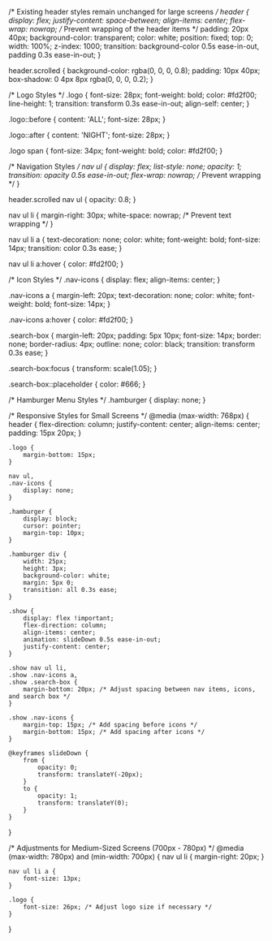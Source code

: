/* Existing header styles remain unchanged for large screens */
header {
    display: flex;
    justify-content: space-between;
    align-items: center;
    flex-wrap: nowrap; /* Prevent wrapping of the header items */
    padding: 20px 40px;
    background-color: transparent;
    color: white;
    position: fixed;
    top: 0;
    width: 100%;
    z-index: 1000;
    transition: background-color 0.5s ease-in-out, padding 0.3s ease-in-out;
}

header.scrolled {
    background-color: rgba(0, 0, 0, 0.8);
    padding: 10px 40px;
    box-shadow: 0 4px 8px rgba(0, 0, 0, 0.2);
}

/* Logo Styles */
.logo {
    font-size: 28px;
    font-weight: bold;
    color: #fd2f00;
    line-height: 1;
    transition: transform 0.3s ease-in-out;
    align-self: center;
}

.logo::before {
    content: 'ALL';
    font-size: 28px;
}

.logo::after {
    content: 'NIGHT';
    font-size: 28px;
}

.logo span {
    font-size: 34px;
    font-weight: bold;
    color: #fd2f00;
}

/* Navigation Styles */
nav ul {
    display: flex;
    list-style: none;
    opacity: 1;
    transition: opacity 0.5s ease-in-out;
    flex-wrap: nowrap; /* Prevent wrapping */
}

header.scrolled nav ul {
    opacity: 0.8;
}

nav ul li {
    margin-right: 30px;
    white-space: nowrap; /* Prevent text wrapping */
}

nav ul li a {
    text-decoration: none;
    color: white;
    font-weight: bold;
    font-size: 14px;
    transition: color 0.3s ease;
}

nav ul li a:hover {
    color: #fd2f00;
}

/* Icon Styles */
.nav-icons {
    display: flex;
    align-items: center;
}

.nav-icons a {
    margin-left: 20px;
    text-decoration: none;
    color: white;
    font-weight: bold;
    font-size: 14px;
}

.nav-icons a:hover {
    color: #fd2f00;
}

.search-box {
    margin-left: 20px;
    padding: 5px 10px;
    font-size: 14px;
    border: none;
    border-radius: 4px;
    outline: none;
    color: black;
    transition: transform 0.3s ease;
}

.search-box:focus {
    transform: scale(1.05);
}

.search-box::placeholder {
    color: #666;
}

/* Hamburger Menu Styles */
.hamburger {
    display: none;
}

/* Responsive Styles for Small Screens */
@media (max-width: 768px) {
    header {
        flex-direction: column;
        justify-content: center;
        align-items: center;
        padding: 15px 20px;
    }

    .logo {
        margin-bottom: 15px;
    }

    nav ul,
    .nav-icons {
        display: none;
    }

    .hamburger {
        display: block;
        cursor: pointer;
        margin-top: 10px;
    }

    .hamburger div {
        width: 25px;
        height: 3px;
        background-color: white;
        margin: 5px 0;
        transition: all 0.3s ease;
    }

    .show {
        display: flex !important;
        flex-direction: column;
        align-items: center;
        animation: slideDown 0.5s ease-in-out;
        justify-content: center;
    }

    .show nav ul li,
    .show .nav-icons a,
    .show .search-box {
        margin-bottom: 20px; /* Adjust spacing between nav items, icons, and search box */
    }

    .show .nav-icons {
        margin-top: 15px; /* Add spacing before icons */
        margin-bottom: 15px; /* Add spacing after icons */
    }

    @keyframes slideDown {
        from {
            opacity: 0;
            transform: translateY(-20px);
        }
        to {
            opacity: 1;
            transform: translateY(0);
        }
    }
}

/* Adjustments for Medium-Sized Screens (700px - 780px) */
@media (max-width: 780px) and (min-width: 700px) {
    nav ul li {
        margin-right: 20px;
    }

    nav ul li a {
        font-size: 13px;
    }

    .logo {
        font-size: 26px; /* Adjust logo size if necessary */
    }
}
